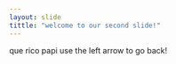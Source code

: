 ```yaml
---
layout: slide 
tittle: "welcome to our second slide!"
---
```

que rico papi
use the left arrow to go back!
